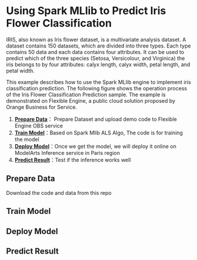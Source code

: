 # Using Spark MLlib to Predict Iris Flower Classification

IRIS, also known as Iris flower dataset, is a multivariate analysis dataset. A dataset contains 150 datasets, which are divided into three types. Each type contains 50 data and each data contains four attributes. It can be used to predict which of the three species (Setosa, Versicolour, and Virginica) the iris belongs to by four attributes: calyx length, calyx width, petal length, and petal width.

This example describes how to use the Spark MLlib engine to implement iris classification prediction. The following figure shows the operation process of the Iris Flower Classification Prediction sample. The example is demonstrated on Flexible Engine, a public cloud solution proposed by Orange Business for Service.

1.  **[Prepare Data](#section055233642011)**： Prepare Dataset and upload demo code to Flexible Engine OBS service
2.  **[Train Model](#section15883611781)**：Based on Spark Mlib ALS Algo, The code is for training the model
3.  **[Deploy Model](#section7124946131216)**：Once we get the model, we will deploy it online on ModelArts Inference service in Paris region
4.  **[Predict Result](#section773012861716)**：Test if the inference works well

## Prepare Data<a name="section055233642011"></a>

Download the code and data from this repo

## Train Model<a name="section15883611781"></a>

## Deploy Model<a name="section7124946131216"></a>

## Predict Result<a name="section773012861716"></a>

